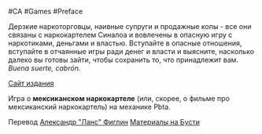 #CA #Games #Preface 

Дерзкие наркоторговцы, наивные супруги и продажные копы - все они связаны с наркокартелем Синалоа и вовлечены в опасную игру с наркотиками, деньгами и властью. Вступайте в опасные отношения, вступайте в отчаянные игры ради денег и власти и выясните, насколько далеко вы готовы зайти, чтобы сохранить то, что принадлежит вам. *Buena suerte, cabrón.*

[Сайт издания](https://magpiegames.com/pages/cartel)

Игра о **мексиканском наркокартеле** (или, скорее, о фильме про мексиканский наркокартель) на механике Pbta.

Перевод [Александр "Ланс" Фиглин](https://t.me/Lavncelot)  [Материалы на Бусти](https://boosty.to/lavncelot/posts/0b784477-a420-40f7-8ab4-9ebb8d89ad6e?share=post_link)

